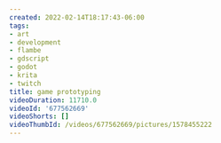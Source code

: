 ```yaml
---
created: 2022-02-14T18:17:43-06:00
tags:
- art
- development
- flambe
- gdscript
- godot
- krita
- twitch
title: game prototyping
videoDuration: 11710.0
videoId: '677562669'
videoShorts: []
videoThumbId: /videos/677562669/pictures/1578455222
---
```

